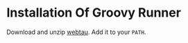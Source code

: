 # Installation Of Groovy Runner 

Download and unzip [webtau](https://repo.maven.apache.org/maven2/com/twosigma/webtau/webtau-dist/1.11-SNAPSHOT/webtau-dist-1.11-SNAPSHOT-webtau.zip). 
Add it to your `PATH`.
